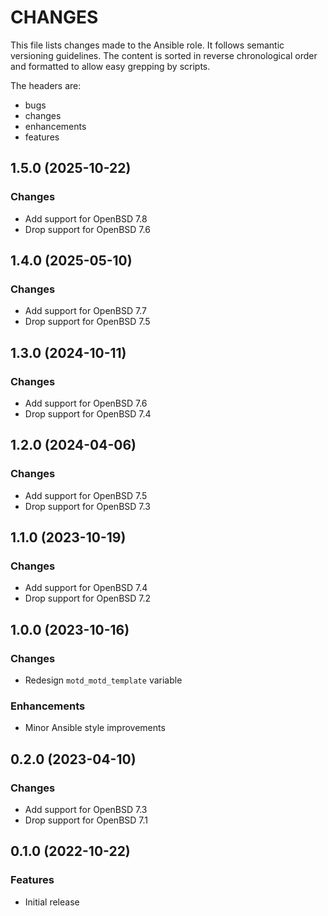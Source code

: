 # CHANGES

This file lists changes made to the Ansible role. It follows semantic versioning
guidelines. The content is sorted in reverse chronological order and formatted
to allow easy grepping by scripts.

The headers are:
- bugs
- changes
- enhancements
- features

## 1.5.0 (2025-10-22)

### Changes

- Add support for OpenBSD 7.8
- Drop support for OpenBSD 7.6

## 1.4.0 (2025-05-10)

### Changes

- Add support for OpenBSD 7.7
- Drop support for OpenBSD 7.5

## 1.3.0 (2024-10-11)

### Changes

- Add support for OpenBSD 7.6
- Drop support for OpenBSD 7.4

## 1.2.0 (2024-04-06)

### Changes

- Add support for OpenBSD 7.5
- Drop support for OpenBSD 7.3

## 1.1.0 (2023-10-19)

### Changes

- Add support for OpenBSD 7.4
- Drop support for OpenBSD 7.2

## 1.0.0 (2023-10-16)

### Changes

- Redesign `motd_motd_template` variable

### Enhancements

- Minor Ansible style improvements

## 0.2.0 (2023-04-10)

### Changes

- Add support for OpenBSD 7.3
- Drop support for OpenBSD 7.1

## 0.1.0 (2022-10-22)

### Features

- Initial release
